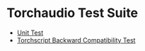 # Torchaudio Test Suite

- [Unit Test](./torchaudio_unittest/)
- [Torchscript Backward Compatibility Test](./torchscript_bc_test/)